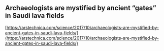 ## Archaeologists are mystified by ancient “gates” in Saudi lava fields
  
  [https://arstechnica.com/science/2017/10/archaeologists-are-mystified-by-ancient-gates-in-saudi-lava-fields/](https://arstechnica.com/science/2017/10/archaeologists-are-mystified-by-ancient-gates-in-saudi-lava-fields/)